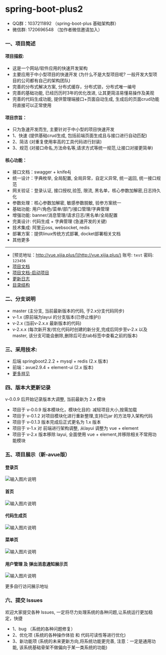 # spring-boot-plus2

- QQ群：1037211892 （spring-boot-plus 基础架构群）
- 微信群: 1720696548 （加作者微信邀请加入）

### 一、项目简述

#### 项目描叙:
- 这是一个网站/软件应用的快速开发架构
- 主要应用于中小型项目的快速开发 (为什么不是大型项目呢? 一般开发大型项目的公司都有自己的架构团队)
- 完善的分布式解决方案, 分布式缓存，分布式锁，分布式唯一编号
- 完善的基础功能, 已经历历时3年的优化改进, 让其更简洁易懂易操作及美观 
- 完善的代码生成功能, 提供管理端接口+页面自动生成, 生成后的页面crud功能将直接可以正常使用

#### 项目宗旨：
 - 只为急速开发而生, 主要针对于中小型的项目快速开发
 - 1、快速 (提供基础crud生成, 包括前端页面生成且与接口进行自动匹配)
 - 2、简洁 (对重复使用率高的工具代码进行封装)
 - 3、规范 (对接口命名,方法命名等,请求方式等统一规范,让接口对接更简单)

#### 核心功能：
- 接口文档：swagger + knife4j
- 统一设计：字典枚举, 全局配置, 全局异常，自定义异常, 统一返回, 统一接口规范
- 网关验证：登录认证, 接口授权,验签, 限流, 黑名单，核心参数加解密,日志持久化
- 参数处理：核心参数加解密, 敏感参数脱敏, 验参方案统一
- 基础功能: 用户/角色/菜单/部门/接口管理/字典管理
- 增强功能: banner/消息管理/请求日志/黑名单/全局配置
- 完美设计: 代码生成 + 字典管理 (急速开发的关键)
- 技术集成: 阿里云oss, websocket, redis
- 部署方案：提供linux传统方式部署, docket部署相关文档
- 其他更多

----------
- [预览地址：http://vue.xijia.plus/](http://vue.xijia.plus/)    账号: `test`  密码: `123456`
- [项目文档](https://gitee.com/wslxm/spring-boot-plus2/wikis/pages)
- [项目文档-启动项目](https://gitee.com/wslxm/spring-boot-plus2/wikis/%E5%BC%80%E5%A7%8B%E4%BD%BF%E7%94%A8/%E5%90%AF%E5%8A%A8%E9%A1%B9%E7%9B%AE)
- [更新日志](https://gitee.com/wslxm/spring-boot-plus2/blob/master/%E7%9B%B8%E5%85%B3%E6%96%87%E6%A1%A3/%E6%9B%B4%E6%96%B0%E6%97%A5%E5%BF%97.md) 
- [目录结构](https://gitee.com/wslxm/spring-boot-plus2/blob/master/%E7%9B%B8%E5%85%B3%E6%96%87%E6%A1%A3/2.x%20%E7%89%88%E6%9C%AC%E7%9B%AE%E5%BD%95%E7%BB%93%E6%9E%84.md) 


### 二、分支说明
- master  (主分支, 当前最新版本的代码, 于2.x分支代码同步)
- v-1.x   (原前端为layui 的分支版本(已停止维护))
- v-2.x   (当前v-2.x.x 最新版本的代码)
- v-2.x.x  (每次新开发/优化代码时创建的新分支,完成后同步至v-2.x 以及 master, 该分支可能会删除,删除后可去tab标签中查看之前的版本)

### 三、采用技术:
- 后端 springboot2.2.2 + mysql + redis (2.x 版本)
- 前端：avue2.9.4 + element-ui  (2.x 版本)
- [更多祥见](https://gitee.com/wslxm/spring-boot-plus2/wikis/%E5%BC%80%E5%A7%8B%E4%BD%BF%E7%94%A8/%E9%87%87%E7%94%A8%E6%8A%80%E6%9C%AF
) 

### 四、版本大更新记录
v-0.0.9 后开始记录版本大调整, 当前最新为 2.x 模块
- 项目于 v-0.0.9 版本模块化，模块化目的: 减轻项目大小,按需加载
- 项目于 v-0.1.2 对项目模块化进行重新整理,支持已jar 的方法导入架构代码
- 项目于 v-0.1.3 版本完成后正式更名为 1.x 版本
- 项目于 v-1.x 对 前端进行架构调整, 从layui 调整为 vue + element 
- 项目于 v-2.x 版本移除 layui, 全面使用 vue + element,并移除相关不常用功能模块


### 五、项目展示（新-avue版）

#### 登录页
![输入图片说明](https://images.gitee.com/uploads/images/2021/1208/201521_b4b0a90f_2208600.png "屏幕截图.png")

#### 首页

![输入图片说明](https://images.gitee.com/uploads/images/2021/1208/201610_83f931fa_2208600.png "屏幕截图.png")

#### 代码生成页

![输入图片说明](https://images.gitee.com/uploads/images/2021/1208/201654_cc2aa4fe_2208600.png "屏幕截图.png")

#### 菜单页

![输入图片说明](https://images.gitee.com/uploads/images/2021/1208/201741_80321125_2208600.png "屏幕截图.png")

#### 用户管理 及 弹出消息通知展示页
![输入图片说明](https://images.gitee.com/uploads/images/2021/1208/201902_11d194f7_2208600.png "屏幕截图.png")

更多自行访问展示地址

### 六、提交 lssues 

欢迎大家提交各种 lssues, 一定将尽力处理系统的各种问题,让系统运行更加稳定，快捷
- 1、bug （系统的各种问题修复）
- 2、优化项 (系统的各种操作体验 和 代码可读性等进行优化)
- 3、新功能项 (系统的未来更新方向,将系统功能更完善, 注意：一定是通用功能, 该系统基础骨架不做偏向于某一类系统的功能)

